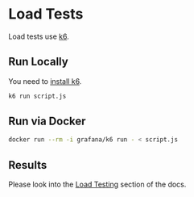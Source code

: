 # Load Tests

Load tests use [k6][1].

## Run Locally

You need to [install k6][2].

```sh
k6 run script.js
```

## Run via Docker

```sh
docker run --rm -i grafana/k6 run - < script.js
```

## Results

Please look into the [Load Testing](../../docs/performance/load-testing.md) section of the docs.

[1]: <https://k6.io>
[2]: <https://grafana.com/docs/k6/latest/set-up/install-k6/>
